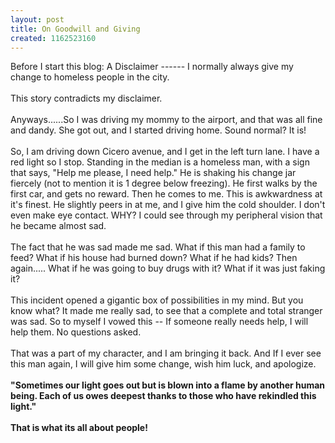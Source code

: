 ```yaml
---
layout: post
title: On Goodwill and Giving
created: 1162523160
---
```

<p>Before I start this blog: A Disclaimer ------ I normally always give my change to homeless people in the city.<br />
	<br />
	This story contradicts my disclaimer.<br />
	<br />
	Anyways......So I was driving my mommy to the airport, and that was all fine and dandy. She got out, and I started driving home. Sound normal? It is!<br />
	<br />
	So, I am driving down Cicero avenue, and I get in the left turn lane. I have a red light so I stop. Standing in the median is a homeless man, with a sign that says, &quot;Help me please, I need help.&quot; He is shaking his change jar fiercely (not to mention it is 1 degree below freezing). He first walks by the first car, and gets no reward. Then he comes to me. This is awkwardness at it&#39;s finest. He slightly peers in at me, and I give him the cold shoulder. I don&#39;t even make eye contact. WHY? I could see through my peripheral vision that he became almost sad.<br />
	<br />
	The fact that he was sad made me sad. What if this man had a family to feed? What if his house had burned down? What if he had kids? Then again..... What if he was going to buy drugs with it? What if it was just faking it?<br />
	<br />
	This incident opened a gigantic box of possibilities in my mind. But you know what? It made me really sad, to see that a complete and total stranger was sad. So to myself I vowed this -- If someone really needs help, I will help them. No questions asked.<br />
	<br />
	That was a part of my character, and I am bringing it back. And If I ever see this man again, I will give him some change, wish him luck, and apologize.<br />
	<br />
	<b>&quot;Sometimes our light goes out but is blown into a flame by another human being. Each of us owes deepest thanks to those who have rekindled this light.&quot;<br />
	<br />
	That is what its all about people!</b></p>
